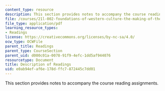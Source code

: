 ```yaml
---
content_type: resource
description: This section provides notes to accompany the course reading assignments.
file: /courses/21l-002-foundations-of-western-culture-the-making-of-the-modern-world-spring-2010/e0ab94efaf6e178dffc7872445c7dd01_MIT21L_002S10_read01.pdf
file_type: application/pdf
learning_resource_types:
- Readings
license: https://creativecommons.org/licenses/by-nc-sa/4.0/
ocw_type: OCWFile
parent_title: Readings
parent_type: CourseSection
parent_uid: d000c01a-0078-91f9-4efc-1dd5af944076
resourcetype: Document
title: Description of Readings
uid: e0ab94ef-af6e-178d-ffc7-872445c7dd01
---
```

This section provides notes to accompany the course reading assignments.